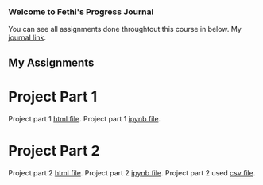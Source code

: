 ### Welcome to Fethi's Progress Journal

You can see all assignments done throughtout this course in below.
My [journal link](https://bu-ie-423.github.io/fall-23-fethikahvecioglu/).

## My Assignments

# Project Part 1
Project part 1 [html file](Project_Part_1_Bengisu_Mustafa_Fethi.html).
Project part 1 [ipynb file](Project_Part_1_Bengisu_Mustafa_Fethi.ipynb).

# Project Part 2
Project part 2 [html file](IE423_PROJECT_PART2_Bengisu_Mustafa_Fethi.html).
Project part 2 [ipynb file](IE423_PROJECT_PART2_Bengisu_Mustafa_Fethi.ipynb).
Project part 2 used [csv file](all_datasss.csv).
